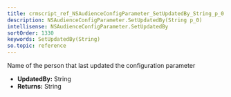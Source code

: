 ```yaml
---
title: crmscript_ref_NSAudienceConfigParameter_SetUpdatedBy_String_p_0
description: NSAudienceConfigParameter.SetUpdatedBy(String p_0)
intellisense: NSAudienceConfigParameter.SetUpdatedBy
sortOrder: 1330
keywords: SetUpdatedBy(String)
so.topic: reference
---
```



Name of the person that last updated the configuration parameter



* **UpdatedBy:** String
* **Returns:** String


